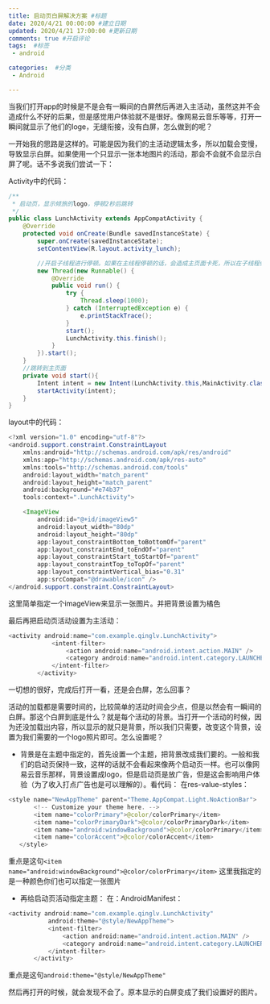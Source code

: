 ```yaml
---
title: 启动页白屏解决方案 #标题
date: 2020/4/21 00:00:00 #建立日期
updated: 2020/4/21 17:00:00 #更新日期
comments: true #开启评论
tags:  #标签
 - android 

categories:  #分类
 - Android

---
```


﻿当我们打开app的时候是不是会有一瞬间的白屏然后再进入主活动，虽然这并不会造成什么不好的后果，但是感觉用户体验就不是很好。像网易云音乐等等，打开一瞬间就显示了他们的loge，无缝衔接，没有白屏，怎么做到的呢？

一开始我的思路是这样的。可能是因为我们的主活动逻辑太多，所以加载会变慢，导致显示白屏。如果使用一个只显示一张本地图片的活动，那会不会就不会显示白屏了呢。话不多说我们尝试一下：

Activity中的代码：
```java
/**
 * 启动页，显示倾旅的logo，停顿2秒后跳转
 */
public class LunchActivity extends AppCompatActivity {
    @Override
    protected void onCreate(Bundle savedInstanceState) {
        super.onCreate(savedInstanceState);
        setContentView(R.layout.activity_lunch);

		//开启子线程进行停顿。如果在主线程停顿的话，会造成主页面卡死，所以在子线程sleep两秒后跳转
        new Thread(new Runnable() {
            @Override
            public void run() {
                try {
                    Thread.sleep(1000);
                } catch (InterruptedException e) {
                    e.printStackTrace();
                }
                start();
                LunchActivity.this.finish();
            }
        }).start();
    }
    //跳转到主页面
    private void start(){
        Intent intent = new Intent(LunchActivity.this,MainActivity.class);
        startActivity(intent);
    }
}
```
layout中的代码：
```java
<?xml version="1.0" encoding="utf-8"?>
<android.support.constraint.ConstraintLayout
    xmlns:android="http://schemas.android.com/apk/res/android"
    xmlns:app="http://schemas.android.com/apk/res-auto"
    xmlns:tools="http://schemas.android.com/tools"
    android:layout_width="match_parent"
    android:layout_height="match_parent"
    android:background="#e74b37"
    tools:context=".LunchActivity">

    <ImageView
        android:id="@+id/imageView5"
        android:layout_width="80dp"
        android:layout_height="80dp"
        app:layout_constraintBottom_toBottomOf="parent"
        app:layout_constraintEnd_toEndOf="parent"
        app:layout_constraintStart_toStartOf="parent"
        app:layout_constraintTop_toTopOf="parent"
        app:layout_constraintVertical_bias="0.31"
        app:srcCompat="@drawable/icon" />
</android.support.constraint.ConstraintLayout>
```
这里简单指定一个imageView来显示一张图片。并把背景设置为橘色

最后再把启动页活动设置为主活动：
```java
<activity android:name="com.example.qinglv.LunchActivity">
            <intent-filter>
                <action android:name="android.intent.action.MAIN" />
                <category android:name="android.intent.category.LAUNCHER" />
            </intent-filter>
        </activity>
```

一切想的很好，完成后打开一看，还是会白屏，怎么回事？

活动的加载都是需要时间的，比较简单的活动时间会少点，但是以然会有一瞬间的白屏。那这个白屏到底是什么？就是每个活动的背景。当打开一个活动的时候，因为还没加载出内容，所以显示的就只是背景，所以我们只需要，改变这个背景，设置为我们需要的一个logo照片即可。怎么设置呢？

 - 背景是在主题中指定的，首先设置一个主题，把背景改成我们要的。一般和我们的启动页保持一致，这样的话就不会看起来像两个启动页一样。也可以像网易云音乐那样，背景设置成logo，但是启动页是放广告，但是这会影响用户体验（为了收入打点广告也是可以理解的）。看代码：
在res-value-styles：
 ```java
<style name="NewAppTheme" parent="Theme.AppCompat.Light.NoActionBar">
        <!-- Customize your theme here. -->
        <item name="colorPrimary">@color/colorPrimary</item>
        <item name="colorPrimaryDark">@color/colorPrimaryDark</item>
        <item name="android:windowBackground">@color/colorPrimary</item>
        <item name="colorAccent">@color/colorAccent</item>
    </style>
 ```
重点是这句`<item name="android:windowBackground">@color/colorPrimary</item>`
这里我指定的是一种颜色你们也可以指定一张图片

 - 再给启动页活动指定主题：
 在：AndroidManifest：
 ```java
 <activity android:name="com.example.qinglv.LunchActivity"
            android:theme="@style/NewAppTheme">
            <intent-filter>
                <action android:name="android.intent.action.MAIN" />
                <category android:name="android.intent.category.LAUNCHER" />
            </intent-filter>
        </activity>
 ```
重点是这句`android:theme="@style/NewAppTheme"`


然后再打开的时候，就会发现不会了。原本显示的白屏变成了我们设置好的图片。
